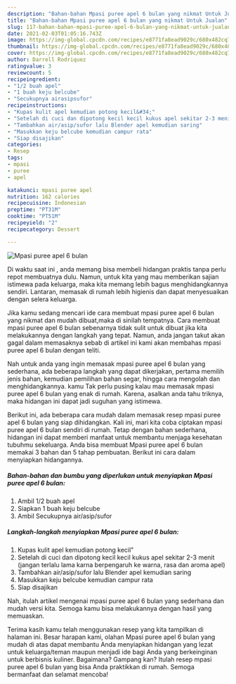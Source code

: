 ```yaml
---
description: "Bahan-bahan Mpasi puree apel 6 bulan yang nikmat Untuk Jualan"
title: "Bahan-bahan Mpasi puree apel 6 bulan yang nikmat Untuk Jualan"
slug: 117-bahan-bahan-mpasi-puree-apel-6-bulan-yang-nikmat-untuk-jualan
date: 2021-02-03T01:05:16.743Z
image: https://img-global.cpcdn.com/recipes/e8771fa8ead9029c/680x482cq70/mpasi-puree-apel-6-bulan-foto-resep-utama.jpg
thumbnail: https://img-global.cpcdn.com/recipes/e8771fa8ead9029c/680x482cq70/mpasi-puree-apel-6-bulan-foto-resep-utama.jpg
cover: https://img-global.cpcdn.com/recipes/e8771fa8ead9029c/680x482cq70/mpasi-puree-apel-6-bulan-foto-resep-utama.jpg
author: Darrell Rodriquez
ratingvalue: 3
reviewcount: 5
recipeingredient:
- "1/2 buah apel"
- "1 buah keju belcube"
- "Secukupnya airasipsufor"
recipeinstructions:
- "Kupas kulit apel kemudian potong kecil&#34;"
- "Setelah di cuci dan dipotong kecil kecil kukus apel sekitar 2-3 menit (jangan terlalu lama karna berpengaruh ke warna, rasa dan aroma apel)"
- "Tambahkan air/asip/sufor lalu Blender apel kemudian saring"
- "Masukkan keju belcube kemudian campur rata"
- "Siap disajikan"
categories:
- Resep
tags:
- mpasi
- puree
- apel

katakunci: mpasi puree apel 
nutrition: 162 calories
recipecuisine: Indonesian
preptime: "PT31M"
cooktime: "PT51M"
recipeyield: "2"
recipecategory: Dessert

---
```



![Mpasi puree apel 6 bulan](https://img-global.cpcdn.com/recipes/e8771fa8ead9029c/680x482cq70/mpasi-puree-apel-6-bulan-foto-resep-utama.jpg)

Di waktu  saat ini , anda memang bisa membeli hidangan praktis tanpa perlu repot membuatnya dulu. Namun, untuk kita yang mau memberikan sajian istimewa pada keluarga, maka kita memang lebih bagus menghidangkannya sendiri. Lantaran, memasak di rumah lebih higienis dan dapat menyesuaikan dengan selera keluarga.

Jika kamu sedang mencari ide cara membuat mpasi puree apel 6 bulan yang nikmat dan mudah dibuat,maka di sinilah tempatnya. Cara membuat mpasi puree apel 6 bulan  sebenarnya tidak sulit untuk dibuat jika kita melakukannya dengan langkah yang tepat. Namun, anda jangan takut akan gagal dalam memasaknya 
sebab di artikel ini kami akan membahas mpasi puree apel 6 bulan dengan teliti.  



Nah untuk anda yang ingin memasak mpasi puree apel 6 bulan yang sederhana, ada beberapa langkah yang dapat dikerjakan, pertama memilih jenis bahan, kemudian pemilihan bahan segar, hingga cara mengolah dan menghidangkannya. kamu Tak perlu pusing kalau mau memasak mpasi puree apel 6 bulan yang enak di rumah. Karena, asalkan anda  tahu triknya, maka hidangan ini dapat jadi suguhan yang istimewa.

Berikut ini, ada beberapa cara mudah dalam memasak resep mpasi puree apel 6 bulan yang siap dihidangkan. Kali ini, mari kita coba ciptakan mpasi puree apel 6 bulan sendiri di rumah. Tetap dengan bahan sederhana, hidangan ini dapat memberi manfaat untuk membantu menjaga kesehatan tubuhmu sekeluarga. Anda bisa membuat Mpasi puree apel 6 bulan memakai 3 bahan dan 5 tahap pembuatan. Berikut ini cara dalam menyiapkan hidangannya.

<!--inarticleads1-->

##### Bahan-bahan dan bumbu yang diperlukan untuk menyiapkan Mpasi puree apel 6 bulan:

1. Ambil 1/2 buah apel
1. Siapkan 1 buah keju belcube
1. Ambil Secukupnya air/asip/sufor




<!--inarticleads2-->

##### Langkah-langkah menyiapkan Mpasi puree apel 6 bulan:

1. Kupas kulit apel kemudian potong kecil&#34;
1. Setelah di cuci dan dipotong kecil kecil kukus apel sekitar 2-3 menit (jangan terlalu lama karna berpengaruh ke warna, rasa dan aroma apel)
1. Tambahkan air/asip/sufor lalu Blender apel kemudian saring
1. Masukkan keju belcube kemudian campur rata
1. Siap disajikan




Nah, itulah artikel mengenai  mpasi puree apel 6 bulan  yang sederhana dan mudah versi kita. Semoga kamu bisa melakukannya dengan hasil yang memuaskan. 

Terima kasih kamu telah menggunakan resep yang kita tampilkan di halaman ini. Besar harapan kami, olahan  Mpasi puree apel 6 bulan yang mudah di atas dapat membantu Anda menyiapkan hidangan yang lezat untuk keluarga/teman maupun menjadi ide bagi Anda yang berkeinginan untuk berbisnis kuliner. Bagaimana? Gampang kan? Itulah resep mpasi puree apel 6 bulan yang bisa Anda praktikkan di rumah. Semoga bermanfaat dan selamat mencoba!

